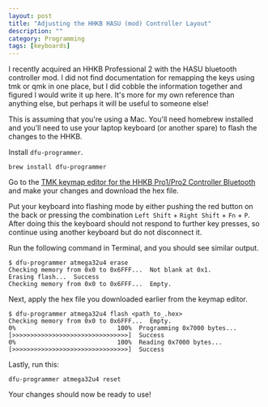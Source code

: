 ```yaml
---
layout: post
title: "Adjusting the HHKB HASU (mod) Controller Layout"
description: ""
category: Programming
tags: [keyboards]
---
```


I recently acquired an HHKB Professional 2 with the HASU bluetooth controller
mod. I did not find documentation for remapping the keys using tmk or qmk in
one place, but I did cobble the information together and figured I would write
it up here. It's more for my own reference than anything else, but perhaps it
will be useful to someone else!

This is assuming that you're using a Mac. You'll need homebrew installed and
you'll need to use your laptop keyboard (or another spare) to flash the changes
to the HHKB.

Install `dfu-programmer`.

```
brew install dfu-programmer
```

Go to the [TMK keymap editor for the HHKB Pro1/Pro2 Controller Bluetooth](http://www.tmk-kbd.com/tmk_keyboard/editor/unimap/?hhkb_rn42)
and make your changes and download the hex file.

Put your keyboard into flashing mode by either pushing the red button on the
back or pressing the combination `Left Shift` + `Right Shift` + `Fn` + `P`.
After doing this the keyboard should not respond to further key presses, so
continue using another keyboard but do not disconnect it.

Run the following command in Terminal, and you should see similar output.

```
$ dfu-programmer atmega32u4 erase
Checking memory from 0x0 to 0x6FFF...  Not blank at 0x1.
Erasing flash...  Success
Checking memory from 0x0 to 0x6FFF...  Empty.
```

Next, apply the hex file you downloaded earlier from the keymap editor.

```
$ dfu-programmer atmega32u4 flash <path_to_.hex>
Checking memory from 0x0 to 0x6FFF...  Empty.
0%                            100%  Programming 0x7000 bytes...
[>>>>>>>>>>>>>>>>>>>>>>>>>>>>>>>>]  Success
0%                            100%  Reading 0x7000 bytes...
[>>>>>>>>>>>>>>>>>>>>>>>>>>>>>>>>]  Success
```

Lastly, run this:

```
dfu-programmer atmega32u4 reset
```

Your changes should now be ready to use!
